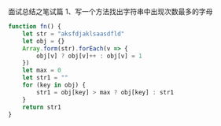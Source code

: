 面试总结之笔试篇
1、写一个方法找出字符串中出现次数最多的字母

``` JavaScript
function fn() {
    let str = "aksfdjaklsaasdfld"
    let obj = {}
    Array.form(str).forEach(v => {
        obj[v] ? obj[v]++ : obj[v] = 1
    })
    let max = 0
    let str1 = ""
    for (key in obj) {
        str1 = obj[key] > max ? obj[key] : str1
    }
    return str1
}
```

